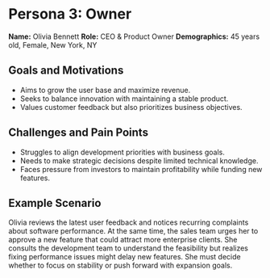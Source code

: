 # Persona 3: Owner

**Name:** Olivia Bennett
**Role:** CEO & Product Owner
**Demographics:** 45 years old, Female, New York, NY

## Goals and Motivations

- Aims to grow the user base and maximize revenue.
- Seeks to balance innovation with maintaining a stable product.
- Values customer feedback but also prioritizes business objectives.

## Challenges and Pain Points

- Struggles to align development priorities with business goals.
- Needs to make strategic decisions despite limited technical knowledge.
- Faces pressure from investors to maintain profitability while funding new features.

## Example Scenario

Olivia reviews the latest user feedback and notices recurring complaints about software performance. At the same time, the sales team urges her to approve a new feature that could attract more enterprise clients. She consults the development team to understand the feasibility but realizes fixing performance issues might delay new features. She must decide whether to focus on stability or push forward with expansion goals.
